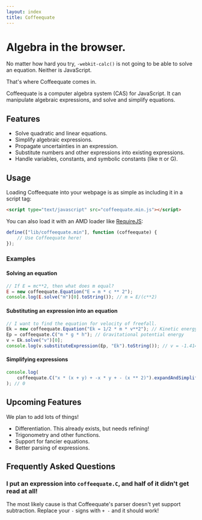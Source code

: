 ```yaml
---
layout: index
title: Coffeequate
---
```

# Algebra in the browser.
No matter how hard you try, `-webkit-calc()` is not going to be able to solve an equation. Neither is JavaScript.

That's where Coffeequate comes in.

Coffeequate is a computer algebra system (CAS) for JavaScript. It can manipulate algebraic expressions, and solve and simplify equations.

## Features
* Solve quadratic and linear equations.
* Simplify algebraic expressions.
* Propagate uncertainties in an expression.
* Substitute numbers and other expressions into existing expressions.
* Handle variables, constants, and symbolic constants (like π or G).

## Usage
Loading Coffeequate into your webpage is as simple as including it in a script tag:

```html
<script type="text/javascript" src="coffeequate.min.js"></script>
```

You can also load it with an AMD loader like [RequireJS](http://requirejs.org/):

```javascript
define(["lib/coffeequate.min"], function (coffeequate) {
    // Use Coffeequate here!
});
```

### Examples
#### Solving an equation
```javascript
// If E = mc**2, then what does m equal?
E = new coffeequate.Equation("E = m * c ** 2");
console.log(E.solve("m")[0].toString()); // m = E/(c**2)
```

#### Substituting an expression into an equation
```javascript
// I want to find the equation for velocity of freefall.
Ek = new coffeequate.Equation("Ek = 1/2 * m * v**2"); // Kinetic energy
Ep = coffeequate.C("m * g * h"); // Gravitational potential energy
v = Ek.solve("v")[0];
console.log(v.substituteExpression(Ep, "Ek").toString()); // v = -1.414213562373095*sqrt(g)*sqrt(h)
```

#### Simplifying expressions
```javascript
console.log(
    coffeequate.C("x * (x + y) + -x * y + - (x ** 2)").expandAndSimplify().toString()
); // 0
```

## Upcoming Features
We plan to add lots of things!

* Differentiation. This already exists, but needs refining!
* Trigonometry and other functions.
* Support for fancier equations.
* Better parsing of expressions.

## Frequently Asked Questions

### I put an expression into `coffeequate.C`, and half of it didn't get read at all!
The most likely cause is that Coffeequate's parser doesn't yet support subtraction. Replace your `-` signs with `+ -` and it should work!